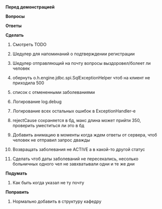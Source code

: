 **Перед демонстрацией**

**Вопросы**

**Ответы**

   
**Сделать**
1) Смотреть TODO

2) Шедулер для напоминаний о подтверждении регистрации

3) Шедулер отправляющий на почту вопросы выздоровел/болеет ли человек

4) обернуть o.h.engine.jdbc.spi.SqlExceptionHelper чтоб на клиент 
   не приходила 500
   
5) список с отмененными заболеваниями

6) Логирование log.debug

7) Логирование всех остальных ошибок в ExceptionHandler-е

8) rejectCause сохраняется в бд, макс длина может прийти 350, проверить уместиться ли это в бд

9) Добавить анимацию в моменты когда ждем ответы от сервера, чтоб человек не отправил запрос дважды

10) Возвращать заболевания не ACTIVE а в какой-то другой статус

11) Сделать чтоб даты заболеваний не пересекались, несолько больничных одного чел не завхватывали одни и те же дни

**Подумать**
1) Как быть когда указал не ту почту


**Поправить** 
1) Нормально добавить в структуру кафедру
